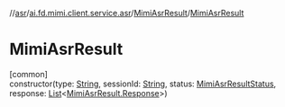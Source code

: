 //[asr](../../../index.md)/[ai.fd.mimi.client.service.asr](../index.md)/[MimiAsrResult](index.md)/[MimiAsrResult](-mimi-asr-result.md)

# MimiAsrResult

[common]\
constructor(type: [String](https://kotlinlang.org/api/core/kotlin-stdlib/kotlin/-string/index.html), sessionId: [String](https://kotlinlang.org/api/core/kotlin-stdlib/kotlin/-string/index.html), status: [MimiAsrResultStatus](../../../../asr-core/asr-core/ai.fd.mimi.client.service.asr.core/-mimi-asr-result-status/index.md), response: [List](https://kotlinlang.org/api/core/kotlin-stdlib/kotlin.collections/-list/index.html)&lt;[MimiAsrResult.Response](-response/index.md)&gt;)
